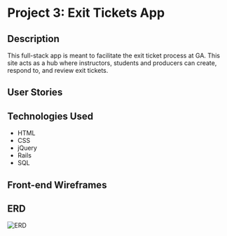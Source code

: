 # Project 3: Exit Tickets App

## Description

This full-stack app is meant to facilitate the exit ticket process at GA. This site acts as a hub where instructors, students and producers can create, respond to, and review exit tickets.

## User Stories


## Technologies Used

* HTML
* CSS
* jQuery
* Rails
* SQL

## Front-end Wireframes

## ERD

![ERD](/Exit_Ticket_App/app/assets/images/Project3_ERD.png)


